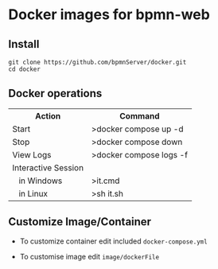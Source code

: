 # Docker images for bpmn-web
## Install
```
git clone https://github.com/bpmnServer/docker.git 
cd docker
```
## Docker operations

<table>
<tr><th>Action</th><th>Command</th></tr>
<tr><td>Start</td><td>>docker compose up -d</td></tr>
<tr><td>Stop</td><td>>docker compose down</td></tr>
<tr><td>View Logs</td><td>>docker compose logs -f</td></tr>
<tr><td>Interactive Session</td><td></td></tr>
<tr><td>&nbsp&nbsp  in Windows</td><td>>it.cmd</td></tr>
<tr><td>&nbsp&nbsp  in Linux</td><td>>sh it.sh</td></tr>
</table>

## Customize Image/Container
- To customize container edit included `docker-compose.yml`

- To customise image edit `image/dockerFile`
